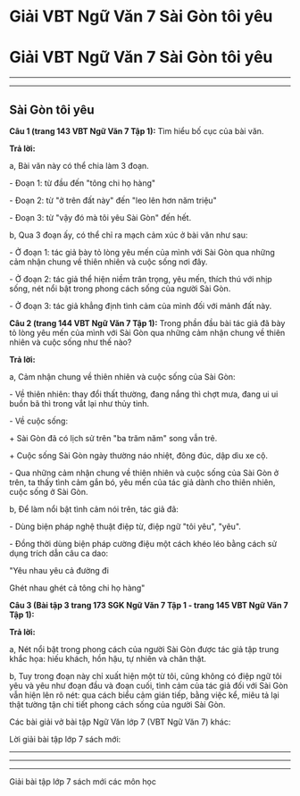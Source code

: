 # Giải VBT Ngữ Văn 7 Sài Gòn tôi yêu

# Giải VBT Ngữ Văn 7 Sài Gòn tôi yêu

* * *

* * *

## Sài Gòn tôi yêu

**Câu 1 (trang 143 VBT Ngữ Văn 7 Tập 1):** Tìm hiểu bố cục của bài văn.

**Trả lời:**

a, Bài văn này có thể chia làm 3 đoạn.

\- Đoạn 1: từ đầu đến "tông chi họ hàng"

\- Đoạn 2: từ "ở trên đất này" đến "leo lên hơn năm triệu"

\- Đoạn 3: từ "vậy đó mà tôi yêu Sài Gòn" đến hết.

b, Qua 3 đoạn ấy, có thể chỉ ra mạch cảm xúc ở bài văn như sau: 

\- Ở đoạn 1: tác giả bày tỏ lòng yêu mến của mình với Sài Gòn qua những cảm nhận chung về thiên nhiên và cuộc sống nơi đây.

\- Ở đoạn 2: tác giả thể hiện niềm trân trọng, yêu mến, thích thú với nhịp sống, nét nổi bật trong phong cách sống của người Sài Gòn.

\- Ở đoạn 3: tác giả khẳng định tình cảm của mình đối với mảnh đất này. 

**Câu 2 (trang 144 VBT Ngữ Văn 7 Tập 1):** Trong phần đầu bài tác giả đã bày tỏ lòng yêu mến của mình với Sài Gòn qua những cảm nhận chung về thiên nhiên và cuộc sống như thế nào? 

**Trả lời:**

a, Cảm nhận chung về thiên nhiên và cuộc sống của Sài Gòn: 

\- Về thiên nhiên: thay đổi thất thường, đang nắng thì chợt mưa, đang ui ui buồn bã thì trong vắt lại như thủy tinh.

\- Về cuộc sống: 

\+ Sài Gòn đã có lịch sử trên "ba trăm năm" song vẫn trẻ.

\+ Cuộc sống Sài Gòn ngày thường náo nhiệt, đông đúc, dập dìu xe cộ.

\- Qua những cảm nhận chung về thiên nhiên và cuộc sống của Sài Gòn ở trên, ta thấy tình cảm gắn bó, yêu mến của tác giả dành cho thiên nhiên, cuộc sống ở Sài Gòn.

b, Để làm nổi bật tình cảm nói trên, tác giả đã: 

\- Dùng biện pháp nghệ thuật điệp từ, điệp ngữ "tôi yêu", "yêu".

\- Đồng thời dùng biện pháp cường điệu một cách khéo léo bằng cách sử dụng trích dẫn câu ca dao:

"Yêu nhau yêu cả đường đi

Ghét nhau ghét cả tông chi họ hàng"

**Câu 3 (Bài tập 3 trang 173 SGK Ngữ Văn 7 Tập 1 - trang 145 VBT Ngữ Văn 7 Tập 1):**

**Trả lời:**

a, Nét nổi bật trong phong cách của người Sài Gòn được tác giả tập trung khắc họa: hiếu khách, hồn hậu, tự nhiên và chân thật.

b, Tuy trong đoạn này chỉ xuất hiện một từ tôi, cũng không có điệp ngữ tôi yêu và yêu như đoạn đầu và đoạn cuối, tình cảm của tác giả đối với Sài Gòn vẫn hiện lên rõ nét: qua cách biểu cảm gián tiếp, bằng việc kể, miêu tả lại thật tường tận chi tiết phong cách sống của người Sài Gòn.

Các bài giải vở bài tập Ngữ Văn lớp 7 (VBT Ngữ Văn 7) khác:

Lời giải bài tập lớp 7 sách mới:

* * *

* * *

* * *

Giải bài tập lớp 7 sách mới các môn học
